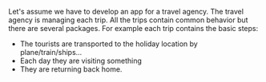 Let's assume we have to develop an app for a travel agency.  The travel agency is managing each trip.  All the trips contain common behavior but there are several packages.  For example each trip contains the basic steps:

- The tourists are transported to the holiday location by plane/train/ships...
- Each day they are visiting something
- They are returning back home.